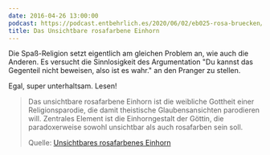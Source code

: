 ```yaml
---
date: 2016-04-26 13:00:00
podcast: https://podcast.entbehrlich.es/2020/06/02/eb025-rosa-bruecken/
title: Das Unsichtbare rosafarbene Einhorn
---
```


Die Spaß-Religion setzt eigentlich am gleichen Problem an, wie auch die
Anderen. Es versucht die Sinnlosigkeit des Argumentation "Du kannst
das Gegenteil nicht beweisen, also ist es wahr." an den Pranger zu stellen.

Egal, super unterhaltsam. Lesen!

> Das unsichtbare rosafarbene Einhorn ist die weibliche Gottheit einer
> Religionsparodie, die damit theistische Glaubensansichten parodieren
> will. Zentrales Element ist die Einhorngestalt der Göttin, die
> paradoxerweise sowohl unsichtbar als auch rosafarben sein soll.
>
> Quelle: [Unsichtbares rosafarbenes Einhorn](https://de.wikipedia.org/wiki/Unsichtbares_rosafarbenes_Einhorn)